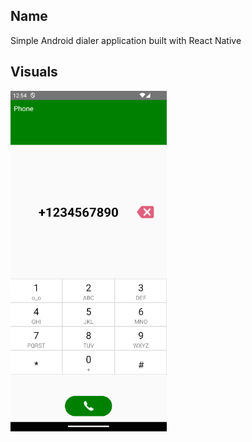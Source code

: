 ## Name
Simple Android dialer application built with React Native

## Visuals

<img src="readme_images/view.png" width="250" alt="dialer view"/>


